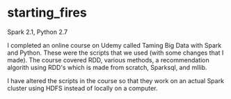 # starting_fires

Spark 2.1, Python 2.7

I completed an online course on Udemy called Taming Big Data with Spark and Python. These were the scripts that we used
(with some changes that I made). The course covered RDD, various methods, a recommendation algorith using RDD's 
which is made from scratch, Sparksql, and mllib.

I have altered the scripts in the course so that they work on an actual Spark cluster using HDFS instead of locally on a computer.
